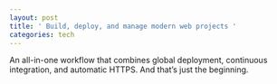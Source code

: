 ```yaml
---
layout: post
title: ' Build, deploy, and manage modern web projects '
categories: tech
---
```

An all-in-one workflow that combines global deployment, continuous integration, and automatic HTTPS. And that’s just the beginning.
